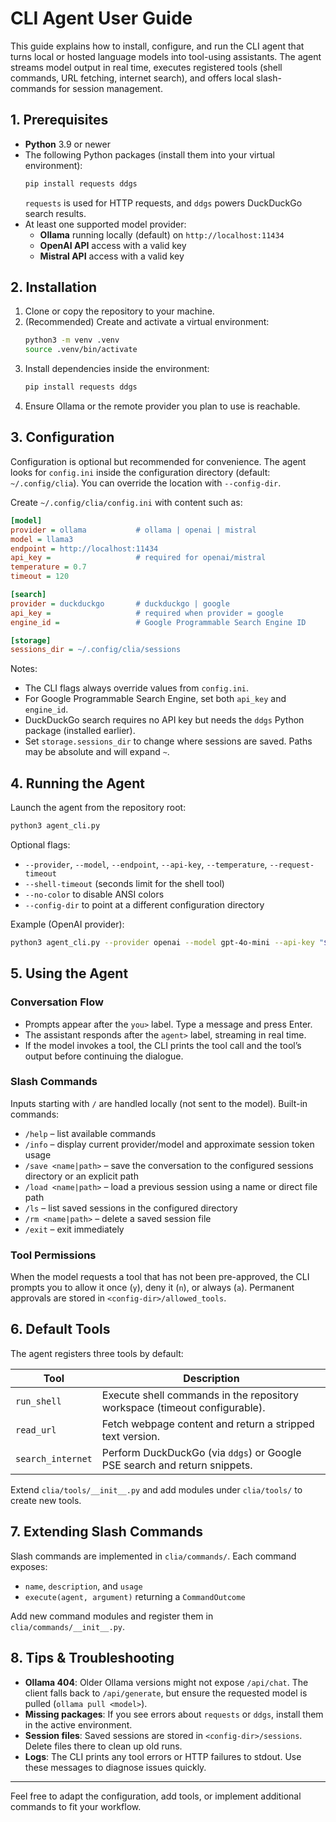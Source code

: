 # CLI Agent User Guide

This guide explains how to install, configure, and run the CLI agent that turns local or hosted language models into tool-using assistants. The agent streams model output in real time, executes registered tools (shell commands, URL fetching, internet search), and offers local slash-commands for session management.

## 1. Prerequisites

- **Python** 3.9 or newer
- The following Python packages (install them into your virtual environment):
  ```bash
  pip install requests ddgs
  ```
  `requests` is used for HTTP requests, and `ddgs` powers DuckDuckGo search results.
- At least one supported model provider:
  - **Ollama** running locally (default) on `http://localhost:11434`
  - **OpenAI API** access with a valid key
  - **Mistral API** access with a valid key

## 2. Installation

1. Clone or copy the repository to your machine.
2. (Recommended) Create and activate a virtual environment:
   ```bash
   python3 -m venv .venv
   source .venv/bin/activate
   ```
3. Install dependencies inside the environment:
   ```bash
   pip install requests ddgs
   ```
4. Ensure Ollama or the remote provider you plan to use is reachable.

## 3. Configuration

Configuration is optional but recommended for convenience. The agent looks for `config.ini` inside the configuration directory (default: `~/.config/clia`). You can override the location with `--config-dir`.

Create `~/.config/clia/config.ini` with content such as:
```ini
[model]
provider = ollama           # ollama | openai | mistral
model = llama3
endpoint = http://localhost:11434
api_key =                   # required for openai/mistral
temperature = 0.7
timeout = 120

[search]
provider = duckduckgo       # duckduckgo | google
api_key =                   # required when provider = google
engine_id =                 # Google Programmable Search Engine ID

[storage]
sessions_dir = ~/.config/clia/sessions
```
Notes:
- The CLI flags always override values from `config.ini`.
- For Google Programmable Search Engine, set both `api_key` and `engine_id`.
- DuckDuckGo search requires no API key but needs the `ddgs` Python package (installed earlier).
- Set `storage.sessions_dir` to change where sessions are saved. Paths may be absolute and will expand `~`.

## 4. Running the Agent

Launch the agent from the repository root:
```bash
python3 agent_cli.py
```
Optional flags:
- `--provider`, `--model`, `--endpoint`, `--api-key`, `--temperature`, `--request-timeout`
- `--shell-timeout` (seconds limit for the shell tool)
- `--no-color` to disable ANSI colors
- `--config-dir` to point at a different configuration directory

Example (OpenAI provider):
```bash
python3 agent_cli.py --provider openai --model gpt-4o-mini --api-key "$OPENAI_API_KEY"
```

## 5. Using the Agent

### Conversation Flow
- Prompts appear after the `you>` label. Type a message and press Enter.
- The assistant responds after the `agent>` label, streaming in real time.
- If the model invokes a tool, the CLI prints the tool call and the tool’s output before continuing the dialogue.

### Slash Commands
Inputs starting with `/` are handled locally (not sent to the model). Built-in commands:
- `/help` – list available commands
- `/info` – display current provider/model and approximate session token usage
- `/save <name|path>` – save the conversation to the configured sessions directory or an explicit path
- `/load <name|path>` – load a previous session using a name or direct file path
- `/ls` – list saved sessions in the configured directory
- `/rm <name|path>` – delete a saved session file
- `/exit` – exit immediately

### Tool Permissions
When the model requests a tool that has not been pre-approved, the CLI prompts you to allow it once (`y`), deny it (`n`), or always (`a`). Permanent approvals are stored in `<config-dir>/allowed_tools`.

## 6. Default Tools
The agent registers three tools by default:

| Tool              | Description                                                                 |
|-------------------|-----------------------------------------------------------------------------|
| `run_shell`       | Execute shell commands in the repository workspace (timeout configurable). |
| `read_url`        | Fetch webpage content and return a stripped text version.                   |
| `search_internet` | Perform DuckDuckGo (via `ddgs`) or Google PSE search and return snippets.   |

Extend `clia/tools/__init__.py` and add modules under `clia/tools/` to create new tools.

## 7. Extending Slash Commands
Slash commands are implemented in `clia/commands/`. Each command exposes:
- `name`, `description`, and `usage`
- `execute(agent, argument)` returning a `CommandOutcome`

Add new command modules and register them in `clia/commands/__init__.py`.

## 8. Tips & Troubleshooting
- **Ollama 404**: Older Ollama versions might not expose `/api/chat`. The client falls back to `/api/generate`, but ensure the requested model is pulled (`ollama pull <model>`).
- **Missing packages**: If you see errors about `requests` or `ddgs`, install them in the active environment.
- **Session files**: Saved sessions are stored in `<config-dir>/sessions`. Delete files there to clean up old runs.
- **Logs**: The CLI prints any tool errors or HTTP failures to stdout. Use these messages to diagnose issues quickly.

---
Feel free to adapt the configuration, add tools, or implement additional commands to fit your workflow.
